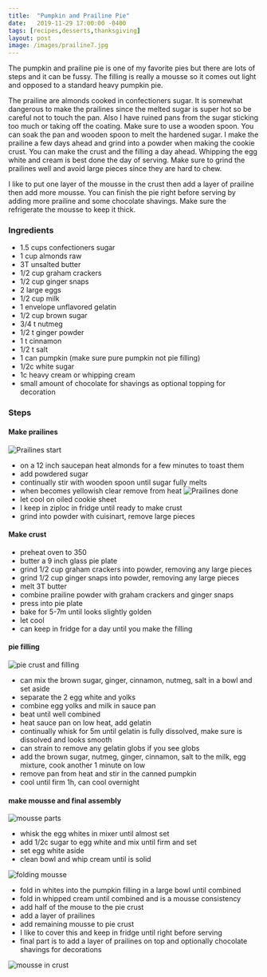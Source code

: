 ```yaml
---
title:  "Pumpkin and Prailine Pie"
date:   2019-11-29 17:00:00 -0400
tags: [recipes,desserts,thanksgiving]
layout: post
image: /images/prailine7.jpg
---
```

The pumpkin and prailine pie is one of my favorite pies but there are lots of steps and it can be fussy.  The filling is really a mousse so it comes out light and opposed to a standard heavy pumpkin pie.

The prailine are almonds cooked in confectioners sugar.  It is somewhat dangerous to make the prailines since the melted sugar is super hot so be careful not to touch the pan.  Also I have ruined pans from the sugar sticking too much or taking off the coating.  Make sure to use a wooden spoon.  You can soak the pan and wooden spoon to melt the hardened sugar.  I make the prailine a few days ahead and grind into a powder when making the cookie crust.  You can make the crust and the filling a day ahead.  Whipping the egg white and cream is best done the day of serving.  Make sure to grind the prailines well and avoid large pieces since they are hard to chew.

I like to put one layer of the mousse in the crust then add a layer of prailine then add more mousse.  You can finish the pie right before serving by adding more prailine and some chocolate shavings.  Make sure the refrigerate the mousse to keep it thick.

### Ingredients
- 1.5 cups confectioners sugar
- 1 cup almonds raw
- 3T unsalted butter
- 1/2 cup graham crackers
- 1/2 cup ginger snaps
- 2 large eggs
- 1/2 cup milk
- 1 envelope unflavored gelatin
- 1/2 cup brown sugar
- 3/4 t nutmeg
- 1/2 t ginger powder
- 1 t cinnamon
- 1/2 t salt
- 1 can pumpkin (make sure pure pumpkin not pie filling)
- 1/2c white sugar
- 1c heavy cream or whipping cream
- small amount of chocolate for shavings as optional topping for decoration

### Steps
#### Make prailines
![Prailines start](/images/prailine1.jpg)
- on a 12 inch saucepan heat almonds for a few minutes to toast them
- add powdered sugar
- continually stir with wooden spoon until sugar fully melts
- when becomes yellowish clear remove from heat
![Prailines done](/images/prailine2.jpg)
- let cool on oiled cookie sheet
- I keep in ziploc in fridge until ready to make crust
- grind into powder with cuisinart, remove large pieces

#### Make crust
- preheat oven to 350
- butter a 9 inch glass pie plate
- grind 1/2 cup graham crackers into powder, removing any large pieces
- grind 1/2 cup ginger snaps into powder, removing any large pieces
- melt 3T butter
- combine prailine powder with graham crackers and ginger snaps
- press into pie plate
- bake for 5-7m until looks slightly golden
- let cool
- can keep in fridge for a day until you make the filling

#### pie filling
![pie crust and filling](/images/prailine3.jpg)
- can mix the brown sugar, ginger, cinnamon, nutmeg, salt in a bowl and set aside
- separate the 2 egg white and yolks
- combine egg yolks and milk in sauce pan
- beat until well combined
- heat sauce pan on low heat, add gelatin
- continually whisk for 5m until gelatin is fully dissolved, make sure is dissolved and looks smooth
- can strain to remove any gelatin globs if you see globs
- add the brown sugar, nutmeg, ginger, cinnamon, salt to the milk, egg mixture, cook another 1 minute on low
- remove pan from heat and stir in the canned pumpkin
- cool until firm 1h, can cool overnight

#### make mousse and final assembly
![mousse parts](/images/prailine4.jpg)
- whisk the egg whites in mixer until almost set
- add 1/2c sugar to egg white and mix until firm and set
- set egg white aside
- clean bowl and whip cream until is solid

![folding mousse](/images/prailine5.jpg)
- fold in whites into the pumpkin filling in a large bowl until combined
- fold in whipped cream until combined and is a mousse consistency
- add half of the mouse to the pie crust
- add a layer of prailines
- add remaining mousse to pie crust
- I like to cover this and keep in fridge until right before serving
- final part is to add a layer of prailines on top and optionally chocolate shavings for decorations

![mousse in crust](/images/prailine6.jpg)
